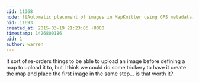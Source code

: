 ```yaml
---
cid: 11368
node: ![Automatic placement of images in MapKnitter using GPS metadata](../notes/warren/03-19-2015/automatic-placement-of-images-in-mapknitter-using-gps-metadata)
nid: 11693
created_at: 2015-03-19 21:23:06 +0000
timestamp: 1426800186
uid: 1
author: warren
---
```


It sort of re-orders things to be able to upload an image before defining a map to upload it to, but I think we could do some trickery to have it create the map and place the first image in the same step... is that worth it?